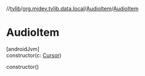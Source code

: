 //[tvlib](../../../index.md)/[org.mjdev.tvlib.data.local](../index.md)/[AudioItem](index.md)/[AudioItem](-audio-item.md)

# AudioItem

[androidJvm]\
constructor(c: [Cursor](https://developer.android.com/reference/kotlin/android/database/Cursor.html))

constructor()
